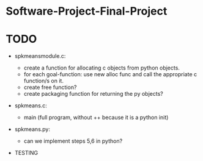 # Software-Project-Final-Project

# TODO

- spkmeansmodule.c:
    - create a function for allocating c objects from python objects.
    - for each goal-function: use new alloc func and call the appropriate c function/s on it.
    - create free function?
    - create packaging function for returning the py objects?

- spkmeans.c:
    - main (full program, without ++ because it is a python init)

- spkmeans.py:
    - can we implement steps 5,6 in python?



- TESTING

